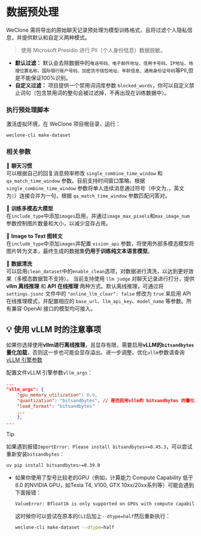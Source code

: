 # 数据预处理

WeClone 需将导出的原始聊天记录预处理为模型训练格式，且将过滤个人隐私信息，并提供默认和自定义两种模式。
> 使用 Microsoft Presidio 进行 PII（个人身份信息）数据脱敏。

* **默认过滤：** 默认会去除数据中的`电话号码、电子邮件地址、信用卡号码、IP地址、地理位置名称、国际银行账户号码、加密货币钱包地址、年龄信息、通用身份证号码`等PII,但是不能保证100%识别。
* **自定义过滤：** 项目提供一个禁用词词库参数 `blocked_words`，你可以自定义禁止词句（包含禁用词的整句会被过滤掉，不再出现在训练数据中）。

### **执行预处理脚本**

激活虚拟环境，在 WeClone 项目根目录，运行：
```bash
weclone-cli make-dataset  
```
### 相关参数   
📌 **聊天习惯** <br>
可以根据自己的回复消息频率修改 `single_combine_time_window` 和 `qa_match_time_window` 参数。目前支持时间窗口策略，根据 `single_combine_time_window` 参数将单人连续消息通过符号（中文为`，`，英文为`|`）连接合并为一句，根据 `qa_match_time_window` 参数匹配问答对。

📌 **训练多模态大模型** <br>
在`include_type`中添加`images`启用，并通过`image_max_pixels`和`max_image_num`参数控制图片数量和大小，以减少显存占用。

📌 **Image to Text 图转文** <br>
在`include_type`中添加`images`并配置 `vision_api` 参数，将使用外部多模态模型将图片转为文本，最终生成的数据集**仍用于训练纯文本语言模型**。

📌 **数据清洗** <br>
可以启用`clean_dataset`中的`enable_clean`选项，对数据进行清洗，以达到更好效果（多模态数据暂不支持）。
当前支持使用 `llm judge` 对聊天记录进行打分，提供 **vllm 离线推理** 和 **API 在线推理** 两种方式。默认离线推理，可通过将 `settings.jsonc` 文件中的 `"online_llm_clear": false` 修改为 `true` 来启用 API 在线推理模式，并配置相应的 `base_url`、`llm_api_key`、`model_name` 等参数。所有兼容 OpenAI 接口的模型均可接入。

  
## 💡 使用 vLLM 时的注意事项

如果你选择使用**vllm进行离线推理**，且显存有限，需要启用**vLLM的`bitsandbytes`量化加载**，否则这一步也可能会显存溢出。进一步调整、优化`vllm`参数请查询[ vLLM 引擎参数 ](https://docs.vllm.com.cn/en/latest/serving/engine_args.html#engine-args)

配置文件vLLM 引擎参数`vllm_args`：
```json
...
"vllm_args": {
    "gpu_memory_utilization": 0.9,
    "quantization": "bitsandbytes", // 是否启用vllm的 bitsandbytes 的量化加载
    "load_format": "bitsandbytes"
    ...
    },
...
```
>[!TIP]
> 如果遇到报错`ImportError: Please install bitsandbytes>=0.45.3`，可以尝试重新安装`bitsandbytes`：
> ```bash
> uv pip install bitsandbytes>=0.39.0
> ```

* 如果你使用了型号比较老的GPU（例如，计算能力 Compute Capability 低于 8.0 的NVIDIA GPU，如Tesla T4, V100, GTX 10xx/20xx系列等）可能会遇到下面报错：

  ```bash
  ValueError: Bfloat16 is only supported on GPUs with compute capability of at least 8.0. Your xxx GPU has compute capability xx. You can use float16 instead by explicitly setting the idtype flag in CLI, for ecample: --dtype=half.
  ```

  这时候你可以尝试在原本的`CLI`后加上`--dtype=half`然后重新执行：

  ```bash
  weclone-cli make-dataset --dtype=half
  ```